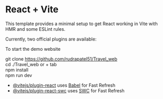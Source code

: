# React + Vite

This template provides a minimal setup to get React working in Vite with HMR and some ESLint rules.

Currently, two official plugins are available:

To start the demo website 

git clone https://github.com/rudrapatel51/Travel_web
<br/>
cd ./Travel_web or + tab 
<br/>
npm install
<br/>
npm run dev

- [@vitejs/plugin-react](https://github.com/vitejs/vite-plugin-react/blob/main/packages/plugin-react/README.md) uses [Babel](https://babeljs.io/) for Fast Refresh
- [@vitejs/plugin-react-swc](https://github.com/vitejs/vite-plugin-react-swc) uses [SWC](https://swc.rs/) for Fast Refresh
